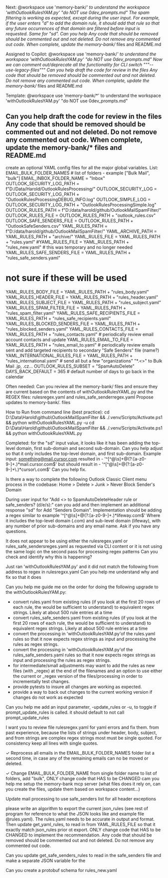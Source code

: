 Next:
@workspace use 'memory-bank/*' to understand the workspace 
'withOutlookRulesYAM.py' "do NOT use 0dev_prompts.md"
The spam filtering is working as expected, except during the user input. For example, if the user enters "d" to add the domain rule, it should add that rule so that any future occurrences of that domain are filtered before input is requested.  Same for "sd".  Can you help
Any code that should be removed should be commented out and not deleted.
Do not remove any commented out code.
When complete, update the memory-bank/* files and README.md

Assigned to Copilot:
@workspace use 'memory-bank/*' to understand the workspace 
'withOutlookRulesYAM.py' "do NOT use 0dev_prompts.md"
Now we can comment out/deprecate all the functionality for CLI  switch """--use-legacy-files"""
Can you help draft the code for review in the files
Any code that should be removed should be commented out and not deleted.
Do not remove any commented out code.
When complete, update the memory-bank/* files and README.md

Template:
@workspace use 'memory-bank/*' to understand the workspace 
'withOutlookRulesYAM.py' "do NOT use 0dev_prompts.md"

Can you help draft the code for review in the files
Any code that should be removed should be commented out and not deleted.
Do not remove any commented out code.
When complete, update the memory-bank/* files and README.md
----------


create an optional YAML config files for all the major global variables.  List:
EMAIL_BULK_FOLDER_NAMES # list of folders - example ["Bulk Mail", "bulk"] 
EMAIL_INBOX_FOLDER_NAME = "Inbox"
OUTLOOK_SECURITY_LOG_PATH = f"D:/Data/Harold/OutlookRulesProcessing/"
OUTLOOK_SECURITY_LOG = OUTLOOK_SECURITY_LOG_PATH + "OutlookRulesProcessingDEBUG_INFO.log"
OUTLOOK_SIMPLE_LOG = OUTLOOK_SECURITY_LOG_PATH + "OutlookRulesProcessingSimple.log"
OUTLOOK_RULES_PATH = f"D:/data/harold/github/OutlookMailSpamFilter/"
OUTLOOK_RULES_FILE = OUTLOOK_RULES_PATH + "outlook_rules.csv"
OUTLOOK_SAFE_SENDERS_FILE = OUTLOOK_RULES_PATH + "OutlookSafeSenders.csv"
YAML_RULES_PATH = f"D:/data/harold/github/OutlookMailSpamFilter/"
YAML_ARCHIVE_PATH = YAML_RULES_PATH + "archive/"
YAML_RULES_FILE = YAML_RULES_PATH + "rules.yaml"
#YAML_RULES_FILE = YAML_RULES_PATH + "rules_new.yaml" # this was temporary and no longer needed
YAML_RULES_SAFE_SENDERS_FILE    = YAML_RULES_PATH + "rules_safe_senders.yaml"

# not sure if these will be used
YAML_RULES_BODY_FILE            = YAML_RULES_PATH + "rules_body.yaml"
YAML_RULES_HEADER_FILE          = YAML_RULES_PATH + "rules_header.yaml"
YAML_RULES_SUBJECT_FILE         = YAML_RULES_PATH + "rules_subject.yaml"
YAML_RULES_SPAM_FILTER_FILE     = YAML_RULES_PATH + "rules_spam_filter.yaml"
YAML_RULES_SAFE_RECIPIENTS_FILE = YAML_RULES_PATH + "rules_safe_recipients.yaml"
YAML_RULES_BLOCKED_SENDERS_FILE = YAML_RULES_PATH + "rules_blocked_senders.yaml"
YAML_RULES_CONTACTS_FILE        = YAML_RULES_PATH + "rules_contacts.yaml"           # periodically review email account contacts and update
YAML_RULES_EMAIL_TO_FILE        = YAML_RULES_PATH + "rules_email_to.yaml"           # periodically review emails sent and add targeted recipients to secondary "Safe Senders" file (name?)
YAML_INTERNATIONAL_RULES_FILE   = YAML_RULES_PATH + "rules_international.yaml"      # send all but a few "organizations" "*.<>" to Bulk Mail .jp, .cz...
OUTLOOK_RULES_SUBSET            = "SpamAutoDelete"
DAYS_BACK_DEFAULT = 365 # default number of days to go back in the calendar



Often needed:
Can you review all the memory-bank/ files and ensure they are current based on the contents of withOutlookRulesYAML.py and the REGEX files: rulesregex.yaml and rules_safe_senderregex.yaml
Propose updates to memory-bank/*.* files

How to Run from command line (best practice):
cd D:\Data\Harold\github\OutlookMailSpamFilter && ./.venv/Scripts/Activate.ps1 && python withOutlookRulesYAML.py -u
cd D:\Data\Harold\github\OutlookMailSpamFilter && ./.venv/Scripts/Activate.ps1 && python withOutlookRulesYAML.py

Completed:
for the "sd" input value, it looks like it has been adding the top-level domain, first sub-domain and second sub-domain.  Can you 
help adjust so that it only includes the top-level domain, and first sub-domain.
Example input:  something@mail.cursor.com resulted in - '^[^@\s]+@(?:[a-z0-9-]+\.)*mail\.cursor\.com$' but
should result in - '^[^@\s]+@(?:[a-z0-9-]+\.)*cursor\.com$'
Can you help fix.

Is there a way to complete the following Outlook Classic Client menu process in the codebase:
Home > Delete > Junk > Never Block Sender's Domain 

During user input for "Add <> to SpamAutoDeleteHeader rule or safe_senders? (d/e/s):" can you add 
and then implement an additional response "sd" for Add "Senders Domain".
Implementation should be adding a regex similar to example '^[^@\s]+@(?:[a-z0-9-]+\.)*lifeway\.com$'
Where it includes the top-level domain (.com) and sub-level domain (lifeway), with any number of prior sub-domains and any email
name.  Ask if you have any questions.

It does not appear to be using either the rulesregex.yaml or rules_safe_sendersreges.yaml as requested via 
CLI content or it is not using the same logic on the second pass for processing regex patterns
Can you check and identify why this is happening?

Just ran 'withOutlookRulesYAM.py' and it did not match the following from address to regex in rulesregxx.yaml 
Can you help me understand why and fix so that it does

Can you help me guide me on the order for doing the following upgrade to the withOutlookRulesYAM.py:
- convert rules.yaml from existing rules (if you look at the first 20 rows of each rule, the would be sufficient to understand) to equivalent regex strings. Likely at about 500 rule entries at a time
- convert rules_safe_senders.yaml from existing rules (if you look at the first 20 rows of each rule, the would be sufficient to understand) to equivalent regex strings. Likely at about 500 rule entries at a time
- convert the processing in 'withOutlookRulesYAM.py'of the rules.yaml rules so that it now expects regex strings as input and processing the rules as regex strings.
- convert the processing in 'withOutlookRulesYAM.py'of the rules_safe_senders.yaml rules so that it now expects regex strings as input and processing the rules as regex strings.
- for intermediate/small adjustments may want to add the rules as new files (with _regex) at the end of the filenames and an option to use either the current or _regex version of the files/processing in order to incrementally test changes.
- provide pytests to insure all changes are working as expected.
- provide a way to back out changes to the current working version if changes do not work as expected

Can you help me add an input parameter, -update_rules or -u, to toggle if prompt_update_rules is called.  it should default to not call prompt_update_rules

I want you to review file rulesregex.yaml for yaml errors and fix them.
from past experience, because the lists of strings under header, body, subject, and from strings are complex regex strings most must be single quoted.  For consistency keep all lines with single quotes.

✓ Reprocess all emails in the EMAIL_BULK_FOLDER_NAMES folder list a second time, in case any of the remaining emails can no be moved or deleted.

✓ Change EMAIL_BULK_FOLDER_NAME from single folder name to list of folders, add "bulk", ONLY change code that HAS to be CHANGED
cam you help me setup the memory-bank mcp server (what files does it rely on, can you create the files, update them based on workspace content...)

Update mail processing to use safe_senders list for all header exceptions

please write an algorithm to export the current json_rules (see rest of program for reference
to what the JSON looks like and example file @rules.yaml).
The rules.yaml needs to be accurate in output and format.
Then update get_yaml_rules, to read in from YAML_RULES_FILE so that it exactly match json_rules prior ot export.
ONLY change code that HAS to be CHANGED to implement the recommendation.
Any code that should be removed should be commented out and not deleted.
Do not remove any commented out code.

Can you update get_safe_senders_rules to read in the safe_senders file and make a separate JSON variable for the

Can you create a protobuf schema for rules_new.yaml
